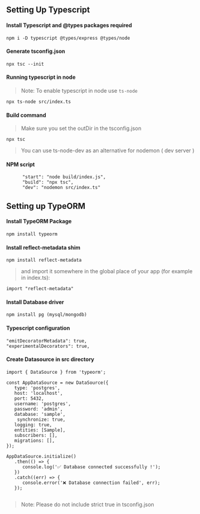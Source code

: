 ## Setting Up Typescript

#### Install Typescript and @types packages required

``` npm i -D typescript @types/express @types/node  ```

#### Generate tsconfig.json

``` npx tsc --init ```


#### Running typescript in node

> Note: To enable typescript in node use `ts-node`

``` npx ts-node src/index.ts ```

#### Build command

> Make sure you set the outDir in the tsconfig.json

``` npx tsc ```

> You can use ts-node-dev as an alternative for nodemon ( dev server )


#### NPM script

```
      "start": "node build/index.js",
      "build": "npx tsc",
      "dev": "nodemon src/index.ts"
```

## Setting up TypeORM

#### Install TypeORM Package

``` npm install typeorm ```

#### Install reflect-metadata shim

``` npm install reflect-metadata ```

> and import it somewhere in the global place of your app (for example in index.ts):

``` import "reflect-metadata" ```

#### Install Database driver 

``` npm install pg (mysql/mongodb) ```

#### Typescript configuration

``` 
"emitDecoratorMetadata": true,
"experimentalDecorators": true,
```


#### Create Datasource in src directory

```
import { DataSource } from 'typeorm';

const AppDataSource = new DataSource({
   type: 'postgres',
   host: 'localhost',
   port: 5432,
   username: 'postgres',
   password: 'admin',
   database: 'sample',
    synchronize: true,
   logging: true,
   entities: [Sample],
   subscribers: [],
   migrations: [],
});

AppDataSource.initialize()
   .then(() => {
      console.log('✅ Database connected successfully !');
   })
   .catch((err) => {
      console.error('❌ Database connection failed', err);
   });


```

> Note: Please do not include strict true in tsconfig.json